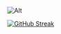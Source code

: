 ![Alt](https://media.giphy.com/media/qgQUggAC3Pfv687qPC/giphy.gif)

[![GitHub Streak](https://streak-stats.demolab.com?user=jdpedrotti&theme=elegant&mode=weekly)](https://git.io/streak-stats)
